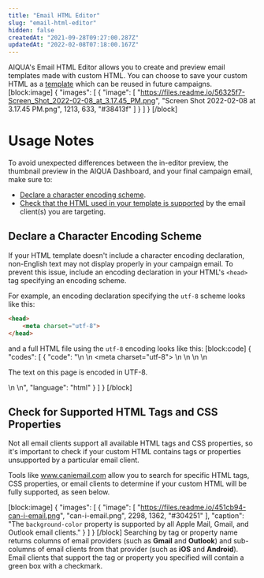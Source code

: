 ```yaml
---
title: "Email HTML Editor"
slug: "email-html-editor"
hidden: false
createdAt: "2021-09-28T09:27:00.287Z"
updatedAt: "2022-02-08T07:18:00.167Z"
---
```

AIQUA's Email HTML Editor allows you to create and preview email templates made with custom HTML. You can choose to save your custom HTML as a [template](doc:email-templates) which can be reused in future campaigns.
[block:image]
{
  "images": [
    {
      "image": [
        "https://files.readme.io/56325f7-Screen_Shot_2022-02-08_at_3.17.45_PM.png",
        "Screen Shot 2022-02-08 at 3.17.45 PM.png",
        1213,
        633,
        "#38413f"
      ]
    }
  ]
}
[/block]
# Usage Notes
To avoid unexpected differences between the in-editor preview, the thumbnail preview in the AIQUA Dashboard, and your final campaign email, make sure to:
* [Declare a character encoding scheme](#declare-a-character-encoding-scheme).
* [Check that the HTML used in your template is supported](#check-for-supported-html-tags-and-css-properties) by the email client(s) you are targeting.

## Declare a Character Encoding Scheme
If your HTML template doesn't include a character encoding declaration, non-English text may not display properly in your campaign email. To prevent this issue, include an encoding declaration in your HTML's `<head>` tag specifying an encoding scheme.

For example, an encoding declaration specifying the `utf-8` scheme looks like this:
```html
<head>
    <meta charset="utf-8">
</head>
```

and a full HTML file using the `utf-8` encoding looks like this:
[block:code]
{
  "codes": [
    {
      "code": "<html>\n  <head>\n    <meta charset=\"utf-8\"> <!-- Encoding declaration -->\n    <title>AIQUA Email HTML Editor</title>\n  </head>\n  <body>\n    <p>The text on this page is encoded in UTF-8.</p>\n  </body>\n</html>",
      "language": "html"
    }
  ]
}
[/block]
## Check for Supported HTML Tags and CSS Properties
Not all email clients support all available HTML tags and CSS properties, so it's important to check if your custom HTML contains tags or properties unsupported by a particular email client.

Tools like <a href="https://www.caniemail.com" target="_blank">www.caniemail.com</a> allow you to search for specific HTML tags, CSS properties, or email clients to determine if your custom HTML will be fully supported, as seen below.

[block:image]
{
  "images": [
    {
      "image": [
        "https://files.readme.io/451cb94-can-i-email.png",
        "can-i-email.png",
        2298,
        1362,
        "#304251"
      ],
      "caption": "The `background-color` property is supported by all Apple Mail, Gmail, and Outlook email clients."
    }
  ]
}
[/block]
Searching by tag or property name returns columns of email providers (such as **Gmail** and **Outlook**) and sub-columns of email clients from that provider (such as **iOS** and **Android**). Email clients that support the tag or property you specified will contain a green box with a checkmark.